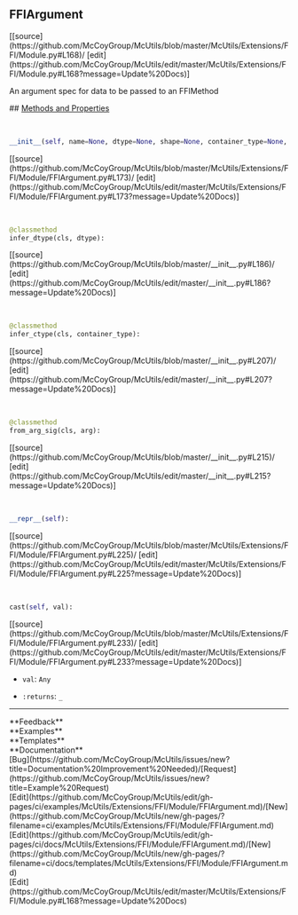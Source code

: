 ## <a id="McUtils.McUtils.Extensions.FFI.Module.FFIArgument">FFIArgument</a> 

<div class="docs-source-link" markdown="1">
[[source](https://github.com/McCoyGroup/McUtils/blob/master/McUtils/Extensions/FFI/Module.py#L168)/
[edit](https://github.com/McCoyGroup/McUtils/edit/master/McUtils/Extensions/FFI/Module.py#L168?message=Update%20Docs)]
</div>

An argument spec for data to be passed to an FFIMethod







<div class="collapsible-section">
 <div class="collapsible-section collapsible-section-header" markdown="1">
## <a class="collapse-link" data-toggle="collapse" href="#methods" markdown="1"> Methods and Properties</a> <a class="float-right" data-toggle="collapse" href="#methods"><i class="fa fa-chevron-down"></i></a>
 </div>
 <div class="collapsible-section collapsible-section-body collapse show" id="methods" markdown="1">
 
<a id="McUtils.McUtils.Extensions.FFI.Module.FFIArgument.__init__" class="docs-object-method">&nbsp;</a> 
```python
__init__(self, name=None, dtype=None, shape=None, container_type=None, value=None): 
```
<div class="docs-source-link" markdown="1">
[[source](https://github.com/McCoyGroup/McUtils/blob/master/McUtils/Extensions/FFI/Module/FFIArgument.py#L173)/
[edit](https://github.com/McCoyGroup/McUtils/edit/master/McUtils/Extensions/FFI/Module/FFIArgument.py#L173?message=Update%20Docs)]
</div>


<a id="McUtils.McUtils.Extensions.FFI.Module.FFIArgument.infer_dtype" class="docs-object-method">&nbsp;</a> 
```python
@classmethod
infer_dtype(cls, dtype): 
```
<div class="docs-source-link" markdown="1">
[[source](https://github.com/McCoyGroup/McUtils/blob/master/__init__.py#L186)/
[edit](https://github.com/McCoyGroup/McUtils/edit/master/__init__.py#L186?message=Update%20Docs)]
</div>


<a id="McUtils.McUtils.Extensions.FFI.Module.FFIArgument.infer_ctype" class="docs-object-method">&nbsp;</a> 
```python
@classmethod
infer_ctype(cls, container_type): 
```
<div class="docs-source-link" markdown="1">
[[source](https://github.com/McCoyGroup/McUtils/blob/master/__init__.py#L207)/
[edit](https://github.com/McCoyGroup/McUtils/edit/master/__init__.py#L207?message=Update%20Docs)]
</div>


<a id="McUtils.McUtils.Extensions.FFI.Module.FFIArgument.from_arg_sig" class="docs-object-method">&nbsp;</a> 
```python
@classmethod
from_arg_sig(cls, arg): 
```
<div class="docs-source-link" markdown="1">
[[source](https://github.com/McCoyGroup/McUtils/blob/master/__init__.py#L215)/
[edit](https://github.com/McCoyGroup/McUtils/edit/master/__init__.py#L215?message=Update%20Docs)]
</div>


<a id="McUtils.McUtils.Extensions.FFI.Module.FFIArgument.__repr__" class="docs-object-method">&nbsp;</a> 
```python
__repr__(self): 
```
<div class="docs-source-link" markdown="1">
[[source](https://github.com/McCoyGroup/McUtils/blob/master/McUtils/Extensions/FFI/Module/FFIArgument.py#L225)/
[edit](https://github.com/McCoyGroup/McUtils/edit/master/McUtils/Extensions/FFI/Module/FFIArgument.py#L225?message=Update%20Docs)]
</div>


<a id="McUtils.McUtils.Extensions.FFI.Module.FFIArgument.cast" class="docs-object-method">&nbsp;</a> 
```python
cast(self, val): 
```
<div class="docs-source-link" markdown="1">
[[source](https://github.com/McCoyGroup/McUtils/blob/master/McUtils/Extensions/FFI/Module/FFIArgument.py#L233)/
[edit](https://github.com/McCoyGroup/McUtils/edit/master/McUtils/Extensions/FFI/Module/FFIArgument.py#L233?message=Update%20Docs)]
</div>

  - `val`: `Any`
    > 
  - `:returns`: `_`
    >
 </div>
</div>












---


<div markdown="1" class="text-secondary">
<div class="container">
  <div class="row">
   <div class="col" markdown="1">
**Feedback**   
</div>
   <div class="col" markdown="1">
**Examples**   
</div>
   <div class="col" markdown="1">
**Templates**   
</div>
   <div class="col" markdown="1">
**Documentation**   
</div>
   <div class="col" markdown="1">
   
</div>
   <div class="col" markdown="1">
   
</div>
   <div class="col" markdown="1">
   
</div>
</div>
  <div class="row">
   <div class="col" markdown="1">
[Bug](https://github.com/McCoyGroup/McUtils/issues/new?title=Documentation%20Improvement%20Needed)/[Request](https://github.com/McCoyGroup/McUtils/issues/new?title=Example%20Request)   
</div>
   <div class="col" markdown="1">
[Edit](https://github.com/McCoyGroup/McUtils/edit/gh-pages/ci/examples/McUtils/Extensions/FFI/Module/FFIArgument.md)/[New](https://github.com/McCoyGroup/McUtils/new/gh-pages/?filename=ci/examples/McUtils/Extensions/FFI/Module/FFIArgument.md)   
</div>
   <div class="col" markdown="1">
[Edit](https://github.com/McCoyGroup/McUtils/edit/gh-pages/ci/docs/McUtils/Extensions/FFI/Module/FFIArgument.md)/[New](https://github.com/McCoyGroup/McUtils/new/gh-pages/?filename=ci/docs/templates/McUtils/Extensions/FFI/Module/FFIArgument.md)   
</div>
   <div class="col" markdown="1">
[Edit](https://github.com/McCoyGroup/McUtils/edit/master/McUtils/Extensions/FFI/Module.py#L168?message=Update%20Docs)   
</div>
   <div class="col" markdown="1">
   
</div>
   <div class="col" markdown="1">
   
</div>
   <div class="col" markdown="1">
   
</div>
</div>
</div>
</div>